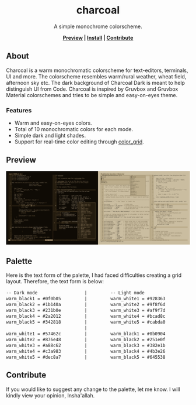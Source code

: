 <div align="center">
    <h1>charcoal</h1>
    <p>A simple monochrome colorscheme.</p>

**[Preview] | [Install] | [Contribute]**
</div>

[Preview]: https://github.com/mubin6th/charcoal?tab=readme-ov-file#preview
[Install]: https://github.com/mubin6th/charcoal?tab=readme-ov-file#install
[Contribute]: https://github.com/mubin6th/charcoal?tab=readme-ov-file#contribute

## About
Charcoal is a warm monochromatic colorscheme for text-editors, terminals, UI and more.
The colorscheme resembles warm/rural weather, wheat field, afternoon sky etc. The dark
background of Charcoal Dark is meant to help distinguish UI from Code. Charcoal is
inspired by Gruvbox and Gruvbox Material colorschemes and tries to be simple and
easy-on-eyes theme.

### Features
- Warm and easy-on-eyes colors.
- Total of 10 monochromatic colors for each mode.
- Simple dark and light shades.
- Support for real-time color editing through [color_grid](https://github.com/mubin6th/charcoal/blob/develop/color_grid).

## Preview
<a href="https://github.com/mubin6th/charcoal/blob/develop/readme_resources/preview_neovim_v1.0.0.png?raw=true"><img alt="preview_neovim_v1.0.0.png" src="https://github.com/mubin6th/charcoal/blob/develop/readme_resources/preview_neovim_v1.0.0.png?raw=true"></a>

## Palette
Here is the text form of the palette, I had faced difficulties creating a grid layout.
Therefore, the text form is below:
```
-- Dark mode                  |         -- Light mode
warm_black1 = #0f0b05         |         warm_white1 = #928363
warm_black2 = #1b140a         |         warm_white2 = #9f8f6d
warm_black3 = #231b0e         |         warm_white3 = #af9f7d
warm_black4 = #2a2012         |         warm_white4 = #bcad8c
warm_black5 = #342818         |         warm_white5 = #cabda0
                              |
warm_white1 = #57462c         |         warm_black1 = #0b0904
warm_white2 = #876e48         |         warm_black2 = #251e0f
warm_white3 = #a88c62         |         warm_black3 = #382e1b
warm_white4 = #c3a983         |         warm_black4 = #4b3e26
warm_white5 = #dec8a7         |         warm_black5 = #645538
```

## Contribute
If you would like to suggest any change to the palette, let me know. I will kindly view
your opinion, Insha'allah.
